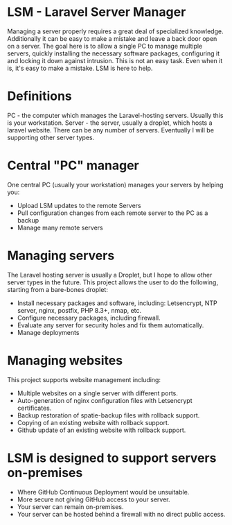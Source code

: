 # LSM - Laravel Server Manager
Managing a server properly requires a great deal of specialized knowledge.  Additionally it can be easy to make a mistake and leave a back door open on a server.  The goal here is to allow a single PC to manage multiple servers, quickly installing the necessary software packages, configuring it and locking it down against intrusion.  This is not an easy task.  Even when it is, it's easy to make a mistake.  LSM is here to help.

# Definitions
PC - the computer which manages the Laravel-hosting servers.  Usually this is your workstation.
Server - the server, usually a droplet, which hosts a laravel website.  There can be any number of servers.  Eventually I will be supporting other server types.

# Central "PC" manager
One central PC (usually your workstation) manages your servers by helping you:
- Upload LSM updates to the remote Servers
- Pull configuration changes from each remote server to the PC as a backup
- Manage many remote servers

# Managing servers
The Laravel hosting server is usually a Droplet, but I hope to allow other server types in the future.
This project allows the user to do the following, starting from a bare-bones droplet:
- Install necessary packages and software, including: Letsencrypt, NTP server, nginx, postfix, PHP 8.3+, nmap, etc.
- Configure necessary packages, including firewall.
- Evaluate any server for security holes and fix them automatically.
- Manage deployments

# Managing websites
This project supports website management including:
- Multiple websites on a single server with different ports.
- Auto-generation of nginx configuration files with Letsencrypt certificates.
- Backup restoration of spatie-backup files with rollback support.
- Copying of an existing website with rollback support.
- Github update of an existing website with rollback support.

# LSM is designed to support servers on-premises 
- Where GitHub Continuous Deployment would be unsuitable.
- More secure not giving GitHub access to your server.
- Your server can remain on-premises.
- Your server can be hosted behind a firewall with no direct public access.

  
